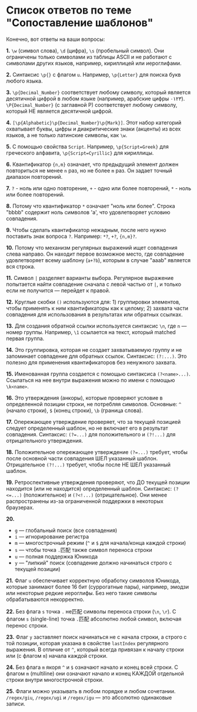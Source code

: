 # Список ответов по теме "Сопоставление шаблонов"

Конечно, вот ответы на ваши вопросы:

**1.** `\w` (символ слова), `\d` (цифра), `\s` (пробельный символ). Они ограничены только символами из таблицы ASCII и не работают с символами других языков, например, кириллицей или иероглифами.

**2.** Синтаксис `\p{}` с флагом `u`. Например, `\p{Letter}` для поиска букв любого языка.

**3.** `\p{Decimal_Number}` соответствует любому символу, который является десятичной цифрой в любом языке (например, арабские цифры ٠١٢٣). `\P{Decimal_Number}` (с заглавной P) соответствует любому символу, который НЕ является десятичной цифрой.

**4.** `[\p{Alphabetic}\p{Decimal_Number}\p{Mark}]`. Этот набор категорий охватывает буквы, цифры и диакритические знаки (акценты) из всех языков, а не только латинские символы, как `\w`.

**5.** С помощью свойства `Script`. Например, `\p{Script=Greek}` для греческого алфавита, `\p{Script=Cyrillic}` для кириллицы.

**6.** Квантификатор `{n,m}` означает, что предыдущий элемент должен повториться не менее `n` раз, но не более `m` раз. Он задает точный диапазон повторений.

**7.** `?` - ноль или одно повторение, `+` - одно или более повторений, `*` - ноль или более повторений.

**8.** Потому что квантификатор `*` означает "ноль или более". Строка "bbbb" содержит ноль символов 'a', что удовлетворяет условию совпадения.

**9.** Чтобы сделать квантификатор нежадным, после него нужно поставить знак вопроса `?`. Например: `*?`, `+?`, `{n,m}?`.

**10.** Потому что механизм регулярных выражений ищет совпадения слева направо. Он находит первое возможное место, где совпадение удовлетворяет всему шаблону (`a+?b`), которым в случае "aaab" является вся строка.

**11.** Символ `|` разделяет варианты выбора. Регулярное выражение попытается найти совпадение сначала с левой частью от `|`, и только если не получится — перейдет к правой.

**12.** Круглые скобки `()` используются для: 1) группировки элементов, чтобы применять к ним квантификаторы как к целому; 2) захвата части совпадения для использования в результатах или обратных ссылках.

**13.** Для создания обратной ссылки используется синтаксис `\n`, где `n` — номер группы. Например, `\1` ссылается на текст, который matched первая группа.

**14.** Это группировка, которая не создает захватываемую группу и не запоминает совпадение для обратных ссылок. Синтаксис: `(?:...)`. Это полезно для применения квантификаторов без ненужного захвата.

**15.** Именованная группа создается с помощью синтаксиса `(?<name>...)`. Ссылаться на нее внутри выражения можно по имени с помощью `\k<name>`.

**16.** Это утверждения (анкоры), которые проверяют условие в определенной позиции строки, не потребляя символов. Основные: `^` (начало строки), `$` (конец строки), `\b` (граница слова).

**17.** Опережающее утверждение проверяет, что за текущей позицией следует определенный шаблон, но не включает его в результат совпадения. Синтаксис: `(?=...)` для положительного и `(?!...)` для отрицательного утверждения.

**18.** Положительное опережающее утверждение `(?=...)` требует, чтобы после основной части совпадения ШЕЛ указанный шаблон. Отрицательное `(?!...)` требует, чтобы после НЕ ШЕЛ указанный шаблон.

**19.** Ретроспективные утверждения проверяют, что ДО текущей позиции находится (или не находится) определенный шаблон. Синтаксис: `(?<=...)` (положительное) и `(?<!...)` (отрицательное). Они менее распространены из-за ограниченной поддержки в некоторых браузерах.

**20.**
- `g` — глобальный поиск (все совпадения)
- `i` — игнорирование регистра
- `m` — многострочный режим (`^` и `$` для начала/конца каждой строки)
- `s` — чтобы точка `.`匹配 также символ переноса строки
- `u` — полная поддержка Юникода
- `y` — "липкий" поиск (совпадение должно начинаться строго с текущей позиции)

**21.** Флаг `u` обеспечивает корректную обработку символов Юникода, которые занимают более 16 бит (суррогатные пары), например, эмодзи или некоторые редкие иероглифы. Без него такие символы обрабатываются некорректно.

**22.** Без флага `s` точка `.` не匹配 символы переноса строки (`\n`, `\r`). С флагом `s` (single-line) точка `.`匹配 абсолютно любой символ, включая перенос строки.

**23.** Флаг `y` заставляет поиск начинаться не с начала строки, а строго с той позиции, которая указана в свойстве `lastIndex` регулярного выражения. В отличие от `^`, который всегда привязан к началу строки или (с флагом `m`) начала каждой строки.

**24.** Без флага `m` якоря `^` и `$` означают начало и конец всей строки. С флагом `m` (multiline) они означают начало и конец КАЖДОЙ отдельной строки внутри многострочной строки.

**25.** Флаги можно указывать в любом порядке и любом сочетании. `/regex/giu`, `/regex/ugi` и `/regex/igu` — это абсолютно одинаковые записи.
